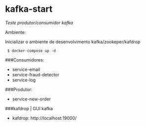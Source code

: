 # kafka-start

*Teste produtor/consumidor kafka*

Ambiente:

Inicializar o ambiente de desenvolvimento kafka/zookeper/kafdrop

` $ docker-compose up -d`

###Consumidores:

- service-email
- service-fraud-detector
- service-log

###Produtor:

- service-new-order

###kafdrop | GUI kafka

- kafdrop: http://localhost:19000/